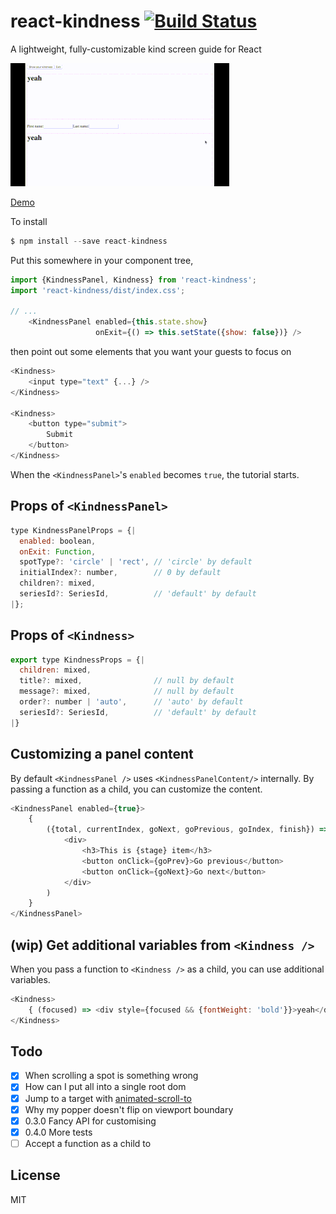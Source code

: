 # react-kindness [![Build Status](https://travis-ci.org/piglovesyou/react-kindness.svg?branch=master)](https://travis-ci.org/piglovesyou/react-kindness)

A lightweight, fully-customizable kind screen guide for React

![mini demo](./resources/demo.gif)

[Demo](https://piglovesyou.github.io/react-kindness/)

To install

```js
$ npm install --save react-kindness
```

Put this somewhere in your component tree,

```js
import {KindnessPanel, Kindness} from 'react-kindness';
import 'react-kindness/dist/index.css';

// ...
    <KindnessPanel enabled={this.state.show}
                   onExit={() => this.setState({show: false})} />
```

then point out some elements that you want your guests to focus on

```js
<Kindness>
    <input type="text" {...} />
</Kindness>

<Kindness>
    <button type="submit">
        Submit
    </button>
</Kindness>
```

When the `<KindnessPanel>`'s `enabled` becomes `true`, the tutorial starts.

## Props of `<KindnessPanel>`

```js
type KindnessPanelProps = {|
  enabled: boolean,
  onExit: Function,
  spotType?: 'circle' | 'rect', // 'circle' by default
  initialIndex?: number,        // 0 by default
  children?: mixed,
  seriesId?: SeriesId,          // 'default' by default
|};
```


## Props of `<Kindness>`

```js
export type KindnessProps = {|
  children: mixed,
  title?: mixed,                // null by default
  message?: mixed,              // null by default
  order?: number | 'auto',      // 'auto' by default
  seriesId?: SeriesId,          // 'default' by default
|}
```

## Customizing a panel content

By default `<KindnessPanel />` uses `<KindnessPanelContent/>` internally. By passing a function as a child, you can customize the content.

```js
<KindnessPanel enabled={true}>
    {
        ({total, currentIndex, goNext, goPrevious, goIndex, finish}) => (
            <div>
                <h3>This is {stage} item</h3>
                <button onClick={goPrev}>Go previous</button>
                <button onClick={goNext}>Go next</button>
            </div>
        )
    }
</KindnessPanel>
```

## (wip) Get additional variables from `<Kindness />`

When you pass a function to `<Kindness />` as a child, you can use additional variables.

```js
<Kindness>
    { (focused) => <div style={focused && {fontWeight: 'bold'}}>yeah</div> }
</Kindness>
```

## Todo

- [x] When scrolling a spot is something wrong
- [x] How can I put all into a single root dom
- [x] Jump to a target with [animated-scroll-to](https://www.npmjs.com/package/animated-scroll-to)
- [x] Why my popper doesn't flip on viewport boundary
- [x] 0.3.0 Fancy API for customising
- [x] 0.4.0 More tests
- [ ] Accept a function as a child to <Kindness />

## License

MIT
